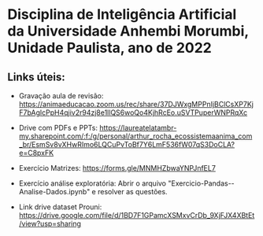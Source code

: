 # Disciplina de Inteligência Artificial da Universidade Anhembi Morumbi, Unidade Paulista, ano de 2022

## Links úteis:

 - Gravação aula de revisão: https://animaeducacao.zoom.us/rec/share/37DJWxgMPPnIjBClCsXP7KjF7bAglcPpH4qjiv2r94zj8e1llQS6woQo4KjhRcEo.uSVTPuperWNPRqXc

 - Drive com PDFs e PPTs: https://laureatelatambr-my.sharepoint.com/:f:/g/personal/arthur_rocha_ecossistemaanima_com_br/EsmSv8vXHwRImo6LQCuPvToBf7Y6LmF536fW07qS3DoCLA?e=C8pxFK

 - Exercício Matrizes: https://forms.gle/MNMHZbwaYNPJnfEL7

 - Exercício análise exploratória: Abrir o arquivo "Exercicio-Pandas--Analise-Dados.ipynb" e resolver as questões.

 - Link drive dataset Prouni: https://drive.google.com/file/d/1BD7F1GPamcXSMxvCrDb_9XjFJX4XBtEt/view?usp=sharing

